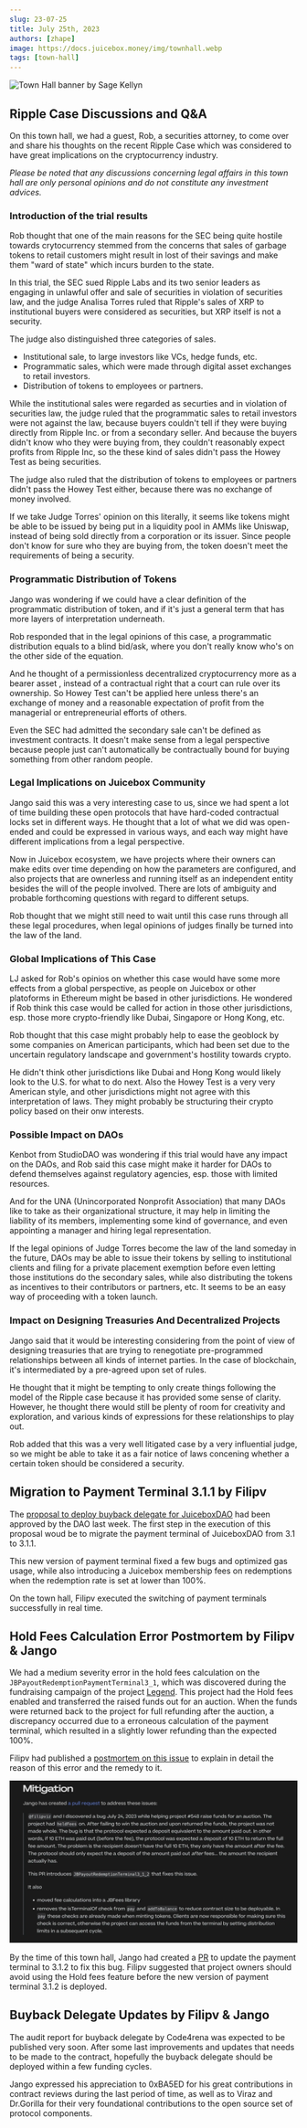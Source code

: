 ```yaml
---
slug: 23-07-25
title: July 25th, 2023
authors: [zhape]
image: https://docs.juicebox.money/img/townhall.webp
tags: [town-hall]
---
```


![Town Hall banner by Sage Kellyn](https://docs.juicebox.money/img/townhall.webp)

## Ripple Case Discussions and Q&A

On this town hall, we had a guest, Rob, a securities attorney, to come over and share his thoughts on the recent Ripple Case which was considered to have great implications on the cryptocurrency industry.

*Please be noted that any discussions concerning legal affairs in this town hall are only personal opinions and do not constitute any investment advices.*

### Introduction of the trial results

Rob thought that one of the main reasons for the SEC being quite hostile towards crytocurrency stemmed from the concerns that sales of garbage tokens to retail customers might result in lost of their savings and make them "ward of state" which incurs burden to the state.

In this trial, the SEC sued Ripple Labs and its two senior leaders as engaging in unlawful offer and sale of securities in violation of securities law, and the judge Analisa Torres ruled that Ripple's sales of XRP to institutional buyers were considered as securities, but XRP itself is not a security.

The judge also distinguished three categories of sales.

- Institutional sale, to large investors like VCs, hedge funds, etc.
- Programmatic sales, which were made through digital asset exchanges to retail investors.
- Distribution of tokens to employees or partners.

While the institutional sales were regarded as securties and in violation of securities law, the judge ruled that the programmatic sales to retail investors were not against the law, because buyers couldn't tell if they were buying directly from Ripple Inc. or from a secondary seller. And because the buyers didn't know who they were buying from, they couldn't reasonably expect profits from Ripple Inc, so the these kind of sales didn't pass the Howey Test as being securities.

The judge also ruled that the distribution of tokens to employees or partners didn't pass the Howey Test either, because there was no exchange of money involved.

If we take Judge Torres' opinion on this literally, it seems like tokens might be able to be issued by  being put in a liquidity pool in AMMs like Uniswap, instead of being sold directly from a corporation or its issuer. Since people don't know for sure who they are buying from, the token doesn't meet the requirements of being a security.

### Programmatic Distribution of Tokens

Jango was wondering if we could have a clear definition of the programmatic distribution of token, and if it's just a general term that has more layers of interpretation underneath.

Rob responded that in the legal opinions of this case, a programmatic distribution equals to a blind bid/ask, where you don't really know who's on the other side of the equation.

And he thought of a permissionless decentralized cryptocurrency more as a bearer asset , instead of a contractual right that a court can rule over its ownership.  So Howey Test can't be applied here unless there's an exchange of money and a reasonable expectation of profit from the managerial or entrepreneurial efforts of others.

Even the SEC had admitted the secondary sale can't be defined as investment contracts. It doesn't make sense from a legal perspective because people just can't automatically be contractually bound for buying something from other random people.

### Legal Implications on Juicebox Community

Jango said this was a very interesting case to us, since we had spent a lot of time building these open protocols that have hard-coded contractual locks set in different ways. He thought that a lot of what we did was open-ended and could be expressed in various ways, and each way might have different implications from a legal perspective.

Now in Juicebox ecosystem, we have projects where their owners can make edits over time depending on how the parameters are configured, and also projects that are ownerless and running itself as an independent entity besides the will of the people involved. There are lots of ambiguity and probable forthcoming questions with regard to different setups.

Rob thought that we might still need to wait until this case runs through all these legal procedures, when legal opinions of judges finally be turned into the law of the land.

### Global Implications of This Case

LJ asked for Rob's opinios on whether this case would have some more effects from a global perspective, as people on Juicebox or other platoforms in Ethereum might be based in other jurisdictions. He wondered if Rob think this case would be called for action in those other jurisdictions, esp. those more crypto-friendly like Dubai, Singapore or Hong Kong, etc.

Rob thought that this case might probably help to ease the geoblock by some companies on American participants, which had been set due to the uncertain regulatory landscape and government's hostility towards crypto.

He didn't think other jurisdictions like Dubai and Hong Kong would likely look to the U.S. for what to do next. Also the Howey Test is a very very American style, and other jurisdictions might not agree with this interpretation of laws. They might probably be structuring their crypto policy based on their onw interests.

### Possible Impact on DAOs

Kenbot from StudioDAO was wondering if this trial would have any impact on the DAOs, and Rob said this case might make it harder for DAOs to defend themselves against regulatory agencies, esp. those with limited resources.

And for the UNA (Unincorporated Nonprofit Association) that many DAOs like to take as their organizational structure, it may help in limiting the liability of its members, implementing some kind of governance, and even appointing a manager and hiring legal representation.

If the legal opinions of Judge Torres become the law of the land someday in the future, DAOs may be able to issue their tokens by selling to institutional clients and filing for a private placement exemption before even letting those institutions do the secondary sales, while also distributing the tokens as incentives to their contributors or partners, etc. It seems to be an easy way of proceeding with a token launch.

### Impact on Designing Treasuries And Decentralized Projects

Jango said that it would be interesting considering from the point of view of designing treasuries that are trying to renegotiate pre-programmed relationships between all kinds of internet parties. In the case of blockchain, it's intermediated by a pre-agreed upon set of rules.

He thought that it might be tempting to only create things following the model of the Ripple case because it has provided some sense of clarity.  However, he thought there would still be plenty of room for creativity and exploration, and various kinds of expressions for these relationships to play out.

Rob added that this was a very well litigated case by a very influential judge, so we might be able to take it as a fair notice of laws concening whether a certain token should be considered a security.

## Migration to Payment Terminal 3.1.1 by Filipv

The [proposal to deploy buyback delegate for JuiceboxDAO](https://www.jbdao.org/s/juicebox/408) had been approved by the DAO last week. The first step in the execution of this proposal woud be to migrate the payment terminal of JuiceboxDAO from 3.1 to 3.1.1.

This new version of payment terminal fixed a few bugs and optimized gas usage, while also introducing a Juicebox membership fees on redemptions when the redemption rate is set at lower than 100%.

On the town hall, Filipv executed the switching of payment terminals successfully in real time.

## Hold Fees Calculation Error Postmortem by Filipv & Jango

We had a medium severity error in the hold fees calculation on the `JBPayoutRedemptionPaymentTerminal3_1`, which was discovered during the fundraising campaign of the project [Legend](https://juicebox.money/v2/p/548). This project had the Hold fees enabled and transferred the raised funds out for an auction. When the funds were returned back to the project for full refunding after the auction, a discrepancy occurred due to a erroneous calculation of the payment terminal, which resulted in a slightly lower refunding than the expected 100%.

Filipv had published a [postmortem on this issue](https://docs.juicebox.money/dev/v3/resources/post-mortem/2023-07-24/) to explain in detail the reason of this error and the remedy to it.

![Hold fees buy explanation](hold_fees_bug.webp)

By the time of this town hall, Jango had created a [PR](https://github.com/jbx-protocol/juice-contracts-v3/pull/51) to update the payment terminal to 3.1.2 to fix this bug. Filipv suggested that project owners should avoid using the Hold fees feature before the new version of payment terminal 3.1.2 is deployed.

## Buyback Delegate Updates by Filipv & Jango

The audit report for buyback delegate by Code4rena was expected to be published very soon. After some last improvements and updates that needs to be made to the contract, hopefully the buyback delegate should be deployed within a few funding cycles.

Jango expressed his appreciation to 0xBA5ED for his great contributions in contract reviews during the last period of time, as well as to Viraz and Dr.Gorilla for their very foundational contributions to the open source set of protocol components.









